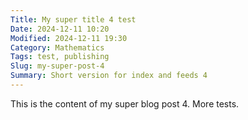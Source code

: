 ```yaml
---
Title: My super title 4 test
Date: 2024-12-11 10:20
Modified: 2024-12-11 19:30
Category: Mathematics
Tags: test, publishing
Slug: my-super-post-4
Summary: Short version for index and feeds 4
---
```


This is the content of my super blog post 4. More tests.

